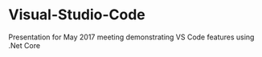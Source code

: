 # Visual-Studio-Code
Presentation for May 2017 meeting demonstrating VS Code features using .Net Core
